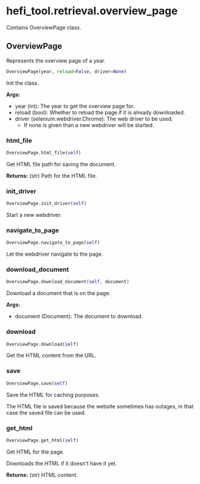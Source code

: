 # hefi_tool.retrieval.overview_page
Contains OverviewPage class.
## OverviewPage
Represents the overview page of a year.
```python
OverviewPage(year, reload=False, driver=None)
```
Init the class.

**Args:**
- year (int): The year to get the overview page for.
- reload (bool): Whether to reload the page if it is already downloaded.
- driver (selenium.webdriver.Chrome): The web driver to be used.
    - If none is given than a new webdriver will be started.

### html_file
```python
OverviewPage.html_file(self)
```
Get HTML file path for saving the document.

**Returns:**
    (str) Path for the HTML file.


### init_driver
```python
OverviewPage.init_driver(self)
```
Start a new webdriver.
### navigate_to_page
```python
OverviewPage.navigate_to_page(self)
```
Let the webdriver navigate to the page.
### download_document
```python
OverviewPage.download_document(self, document)
```
Download a document that is on the page.

**Args:**
- document (Document): The document to download.


### download
```python
OverviewPage.download(self)
```
Get the HTML content from the URL.
### save
```python
OverviewPage.save(self)
```
Save the HTML for caching purposes.

The HTML file is saved because the website sometimes has
outages, in that case the saved file can be used.


### get_html
```python
OverviewPage.get_html(self)
```
Get HTML for the page.

Downloads the HTML if it doesn't have it yet.

**Returns:**
    (str) HTML content.


